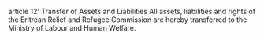 article 12: Transfer of Assets and Liabilities 
All assets, liabilities and rights of the Eritrean Relief and Refugee Commission are hereby transferred to the Ministry of Labour and Human Welfare. 
<ul>
</ul>